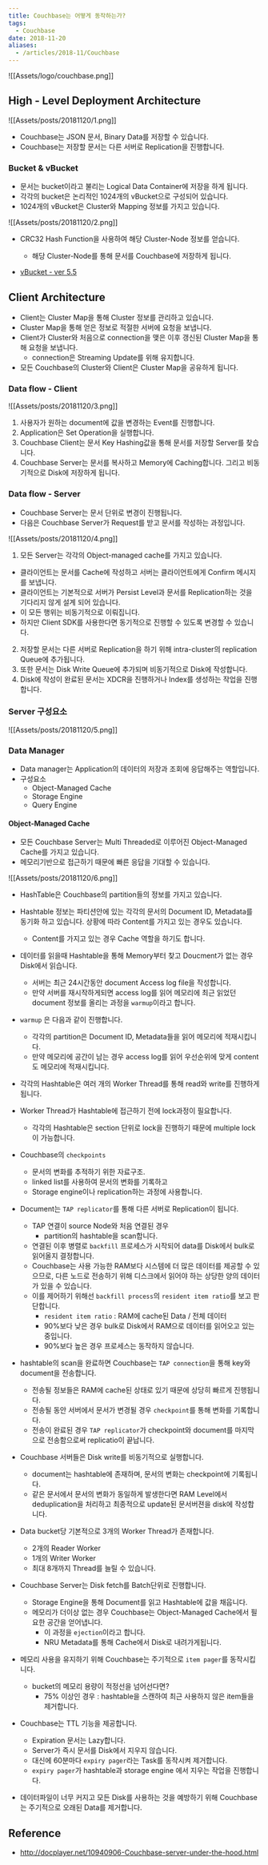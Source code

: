 ```yaml
---
title: Couchbase는 어떻게 동작하는가?
tags:
  - Couchbase
date: 2018-11-20
aliases: 
  - /articles/2018-11/Couchbase
---
```


![[Assets/logo/couchbase.png]]


## High - Level Deployment Architecture

![[Assets/posts/20181120/1.png]]

- Couchbase는 JSON 문서, Binary Data를 저장할 수 있습니다.
- Couchbase는 저장할 문서는 다른 서버로 Replication을 진행합니다.

### Bucket & vBucket
- 문서는 bucket이라고 불리는 Logical Data Container에 저장을 하게 됩니다.
- 각각의 bucket은 논리적인 1024개의 vBucket으로 구성되어 있습니다.
- 1024개의 vBucket은 Cluster와 Mapping 정보를 가지고 있습니다.

![[Assets/posts/20181120/2.png]]

- CRC32 Hash Function을 사용하여 해당 Cluster-Node 정보를 얻습니다.
    - 해당 Cluster-Node를 통해 문서를 Couchbase에 저장하게 됩니다.

- [vBucket - ver 5.5](https://docs.couchbase.com/server/5.5/understanding-couchbase/buckets-memory-and-storage/vbuckets.html)


## Client Architecture
- Client는 Cluster Map을 통해 Cluster 정보를 관리하고 있습니다.
- Cluster Map을 통해 얻은 정보로 적절한 서버에 요청을 보냅니다.
- Client가 Cluster와 처음으로 connection을 맺은 이후 갱신된 Cluster Map을 통해 요청을 보냅니다.
    - connection은 Streaming Update를 위해 유지합니다.
- 모든 Couchbase의 Cluster와 Client은 Cluster Map을 공유하게 됩니다.

### Data flow - Client

![[Assets/posts/20181120/3.png]]

1. 사용자가 원하는 document에 값을 변경하는 Event를 진행합니다.
2. Application은 Set Operation을 실행합니다.
3. Couchbase Client는 문서 Key Hashing값을 통해 문서를 저장할 Server를 찾습니다.
4. Couchbase Server는 문서를 복사하고 Memory에 Caching합니다. 그리고 비동기적으로 Disk에 저장하게 됩니다.

### Data flow - Server
- Couchbase Server는 문서 단위로 변경이 진행됩니다.
- 다음은 Couchbase Server가 Request를 받고 문서를 작성하는 과정입니다.

![[Assets/posts/20181120/4.png]]

1. 모든 Server는 각각의 Object-managed cache를 가지고 있습니다.
- 클라이언트는 문서를 Cache에 작성하고 서버는 클라이언트에게 Confirm 메시지를 보냅니다.
- 클라이언트는 기본적으로 서버가 Persist Level과 문서를 Replication하는 것을 기다리지 않게 설계 되어 있습니다.
- 이 모든 행위는 비동기적으로 이뤄집니다.
- 하지만 Client SDK를 사용한다면 동기적으로 진행할 수 있도록 변경할 수 있습니다.

2. 저장할 문서는 다른 서버로 Replication을 하기 위해 intra-cluster의 replication Queue에 추가됩니다.
3. 또한 문서는 Disk Write Queue에 추가되며 비동기적으로 Disk에 작성합니다.
4. Disk에 작성이 완료된 문서는 XDCR을 진행하거나 Index를 생성하는 작업을 진행합니다.

### Server 구성요소
![[Assets/posts/20181120/5.png]]

### Data Manager
- Data manager는 Application의 데이터의 저장과 조회에 응답해주는 역할입니다.
- 구성요소
    - Object-Managed Cache
    - Storage Engine
    - Query Engine

#### Object-Managed Cache
- 모든 Couchbase Server는 Multi Threaded로 이루어진 Object-Managed Cache를 가지고 있습니다.
- 메모리기반으로 접근하기 때문에 빠른 응답을 기대할 수 있습니다.

![[Assets/posts/20181120/6.png]]

- HashTable은 Couchbase의 partition들의 정보를 가지고 있습니다.
- Hashtable 정보는 파티션안에 있는 각각의 문서의 Document ID, Metadata를 동기화 하고 있습니다. 상황에 따라 Content를 가지고 있는 경우도 있습니다.
    - Content를 가지고 있는 경우 Cache 역할을 하기도 합니다.
- 데이터를 읽을때 Hashtable을 통해 Memory부터 찾고 Doucment가 없는 경우 Disk에서 읽습니다.
    - 서버는 최근 24시간동안 document Access log file을 작성합니다.
    - 만약 서버를 재시작하게되면 access log를 읽어 메모리에 최근 읽었던 document 정보를 올리는 과정을 `warmup`이라고 합니다.
- `warmup` 은 다음과 같이 진행합니다.
    - 각각의 partition은 Document ID, Metadata들을 읽어 메모리에 적재시킵니다.
    - 만약 메모리에 공간이 남는 경우 access log를 읽어 우선순위에 맞게 content도 메모리에 적재시킵니다.


- 각각의 Hashtable은 여러 개의 Worker Thread를 통해 read와 write를 진행하게 됩니다.
- Worker Thread가 Hashtable에 접근하기 전에 lock과정이 필요합니다.
    - 각각의 Hashtable은 section 단위로 lock을 진행하기 때문에 multiple lock이 가능합니다.
- Couchbase의 `checkpoints`
    - 문서의 변화를 추적하기 위한 자료구조.
    - linked list를 사용하여 문서의 변화를 기록하고
    - Storage engine이나 replication하는 과정에 사용합니다.

- Document는 `TAP replicator`를 통해 다른 서버로 Replication이 됩니다.
    - TAP 연결이 source Node와 처음 연결된 경우
        - partition의 hashtable을 scan합니다.
    - 연결된 이후 병렬로 `backfill` 프로세스가 시작되어 data를 Disk에서 bulk로 읽어올지 결정합니다.
    - Couchbase는 사용 가능한 RAM보다 시스템에 더 많은 데이터를 제공할 수 있으므로, 다른 노드로 전송하기 위해 디스크에서 읽어야 하는 상당한 양의 데이터가 있을 수 있습니다.
    - 이를 제어하기 위해선 `backfill process`의 `resident item ratio`를 보고 판단합니다.
        - `resident item ratio` : RAM에 cache된 Data / 전체 데이터
        - 90%보다 낮은 경우 bulk로 Disk에서 RAM으로 데이터를 읽어오고 있는 중입니다.
        - 90%보다 높은 경우 프로세스는 동작하지 않습니다.
- hashtable의 scan을 완료하면 Couchbase는 `TAP connection`을 통해 key와 document을 전송합니다.
    - 전송될 정보들은 RAM에 cache된 상태로 있기 때문에 상당히 빠르게 진행됩니다.
    - 전송될 동안 서버에서 문서가 변경될 경우 `checkpoint`를 통해 변화를 기록합니다.
    - 전송이 완료된 경우 `TAP replicator`가 checkpoint와 document를 마지막으로 전송함으로써 replicatio이 끝납니다.

- Couchbase 서버들은 Disk write를 비동기적으로 실행합니다.
    - document는 hashtable에 존재하며, 문서의 변화는 checkpoint에 기록됩니다.
    - 같은 문서에서 문서의 변화가 동일하게 발생한다면 RAM Level에서 deduplication을 처리하고 최종적으로 update된 문서버젼을 disk에 작성합니다.
- Data bucket당 기본적으로 3개의 Worker Thread가 존재합니다.
    - 2개의 Reader Worker
    - 1개의 Writer Worker
    - 최대 8개까지 Thread를 늘릴 수 있습니다.
- Couchbase Server는 Disk fetch를 Batch단위로 진행합니다.
    - Storage Engine을 통해 Document를 읽고 Hashtable에 값을 채웁니다.
    - 메모리가 더이상 없는 경우 Couchbase는 Object-Managed Cache에서 필요한 공간을 얻어냅니다.
        - 이 과정을 `ejection`이라고 합니다.
        - NRU Metadata를 통해 Cache에서 Disk로 내려가게됩니다.
-  메모리 사용을 유지하기 위해 Couchbase는 주기적으로 `item pager`를 동작시킵니다.
    - bucket의 메모리 용량이 적정선을 넘어선다면?
        - 75% 이상인 경우 : hashtable을 스캔하여 최근 사용하지 않은 item들을 제거합니다.

- Couchbase는 TTL 기능을 제공합니다.
    - Expiration 문서는 Lazy합니다.
    - Server가 즉시 문서를 Disk에서 지우지 않습니다.
    - 대신에 60분마다 `expiry pager`라는 Task를 동작시켜 제거합니다.
    - `expiry pager`가 hashtable과 storage engine 에서 지우는 작업을 진행합니다.


- 데이터파일이 너무 커지고 모든 Disk를 사용하는 것을 예방하기 위해 Couchbase는 주기적으로 오래된 Data를 제거합니다.
## Reference
- <http://docplayer.net/10940906-Couchbase-server-under-the-hood.html>
